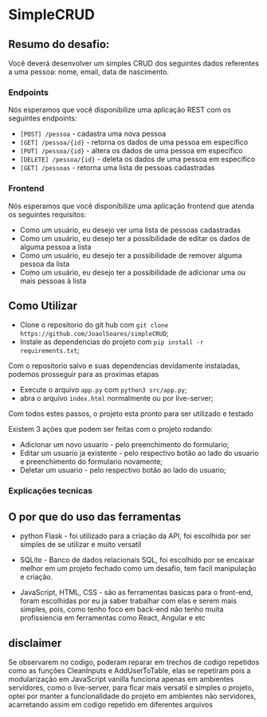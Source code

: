 # SimpleCRUD

## Resumo do desafio:

Você deverá desenvolver um simples CRUD dos seguintes dados referentes a uma pessoa: nome, email, data de nascimento.

### Endpoints
Nós esperamos que você disponibilize uma aplicação REST com os seguintes endpoints:

- `[POST] /pessoa` - cadastra uma nova pessoa
- `[GET] /pessoa/{id}` - retorna os dados de uma pessoa em específico
- `[PUT] /pessoa/{id}` - altera os dados de uma pessoa em específico
- `[DELETE] /pessoa/{id}` - deleta os dados de uma pessoa em específico
- `[GET] /pessoas` - retorna uma lista de pessoas cadastradas

### Frontend
Nós esperamos que você disponibilize uma aplicação frontend que atenda os seguintes requisitos:

- Como um usuário, eu desejo ver uma lista de pessoas cadastradas
- Como um usuário, eu desejo ter a possibilidade de editar os dados de alguma pessoa a lista
- Como um usuário, eu desejo ter a possibilidade de remover alguma pessoa da lista
- Como um usuário, eu desejo ter a possibilidade de adicionar uma ou mais pessoas à lista


## Como Utilizar

- Clone o repositorio do git hub com `git clone https://github.com/JoaolSoares/simpleCRUD`;
- Instale as dependencias do projeto com `pip install -r requirements.txt`;

Com o repositorio salvo e suas dependencias devidamente instaladas, podemos prosseguir para as proximas etapas
- Execute o arquivo `app.py` com `python3 src/app.py`;
- abra o arquivo `index.html` normalmente ou por live-server;

Com todos estes passos, o projeto esta pronto para ser utilizado e testado

Existem 3 ações que podem ser feitas com o projeto rodando:
- Adicionar um novo usuario - pelo preenchimento do formulario;
- Editar um usuario ja existente - pelo respectivo botão ao lado do usuario e preenchimento do formulario novamente;
- Deletar um usuario - pelo respectivo botão ao lado do usuario;

### Explicações tecnicas
## O por que do uso das ferramentas
- python Flask - foi utilizado para a criação da API, foi escolhida por ser simples de se utilizar e muito versatil

- SQLite - Banco de dados relacionais SQL, foi escolhido por se encaixar melhor em um projeto fechado como um desafio, tem facil manipulação e criação.

- JavaScript, HTML, CSS - são as ferramentas basicas para o front-end, foram escolhidas por eu ja saber trabalhar com elas e serem mais simples, pois, como tenho foco em back-end não tenho muita profissiencia em ferramentas como React, Angular e etc

## disclaimer
Se observarem no codigo, poderam reparar em trechos de codigo repetidos como as funções CleanInputs e AddUserToTable, elas se repetiram pois a modularização em JavaScript vanilla funciona apenas em ambientes servidores, como o live-server, para ficar mais versatil e simples o projeto, optei por manter a funcionalidade do projeto em ambientes não servidores, acarretando assim em codigo repetido em diferentes arquivos
